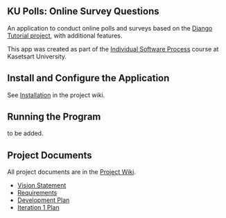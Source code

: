 ## KU Polls: Online Survey Questions 

An application to conduct online polls and surveys based
on the [Django Tutorial project][django-tutorial], with
additional features.

This app was created as part of the [Individual Software Process](
https://cpske.github.io/ISP) course at Kasetsart University.


## Install and Configure the Application

See [Installation](../../wiki/Installation) in the project wiki.

## Running the Program

to be added.

## Project Documents

All project documents are in the [Project Wiki](../../wiki/Home).

- [Vision Statement](../../wiki/Vision%20Statement)
- [Requirements](../../wiki/Requirements)
- [Development Plan](../../wiki/%20Development%20Plan)
- [Iteration 1 Plan](../../wiki/Iteration%201%20Plan)

[django-tutorial]: TODO-write-the-django-tutorial-URL-here